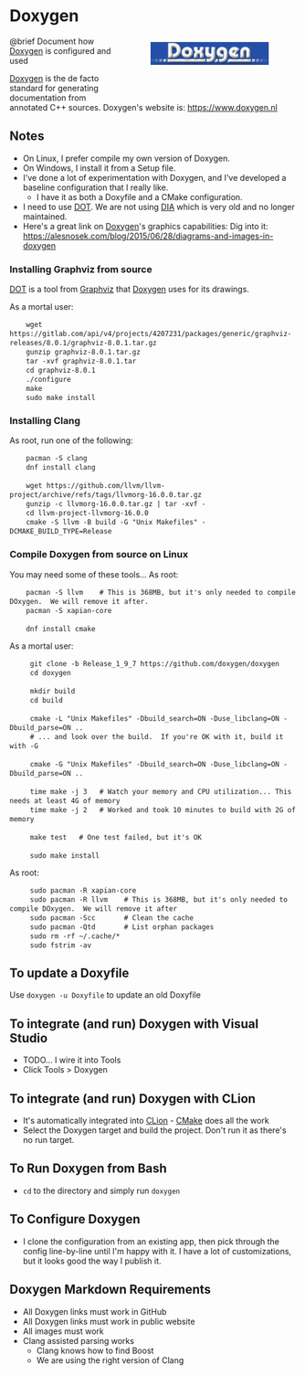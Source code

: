 Doxygen
=======

<img src="images/logo_doxygen_398x77.png" 
     style="height:40px; float: right; margin: 10px 50px 50px 50px;" 
     alt="Doxygen Logo"
/>

@brief Document how [Doxygen] is configured and used

[Doxygen] is the de facto standard for generating documentation from annotated
C++ sources.  Doxygen's website is:  https://www.doxygen.nl

## Notes
- On Linux, I prefer compile my own version of Doxygen.
- On Windows, I install it from a Setup file.
- I've done a lot of experimentation with Doxygen, and I've developed a
  baseline configuration that I really like.
    - I have it as both a Doxyfile and a CMake configuration.
- I need to use [DOT].  We are not using [DIA] which is very old and no longer 
  maintained.
- Here's a great link on [Doxygen]'s graphics capabilities:  Dig 
  into it:  https://alesnosek.com/blog/2015/06/28/diagrams-and-images-in-doxygen


### Installing Graphviz from source
[DOT] is a tool from [Graphviz] that [Doxygen] uses for its drawings.

As a mortal user:
````
    wget https://gitlab.com/api/v4/projects/4207231/packages/generic/graphviz-releases/8.0.1/graphviz-8.0.1.tar.gz
    gunzip graphviz-8.0.1.tar.gz
    tar -xvf graphviz-8.0.1.tar
    cd graphviz-8.0.1
    ./configure
    make
    sudo make install
````

### Installing Clang
As root, run one of the following:
````
    pacman -S clang
    dnf install clang

    wget https://github.com/llvm/llvm-project/archive/refs/tags/llvmorg-16.0.0.tar.gz
    gunzip -c llvmorg-16.0.0.tar.gz | tar -xvf -
    cd llvm-project-llvmorg-16.0.0
    cmake -S llvm -B build -G "Unix Makefiles" -DCMAKE_BUILD_TYPE=Release
````


### Compile Doxygen from source on Linux
You may need some of these tools...  As root:
````
    pacman -S llvm    # This is 368MB, but it's only needed to compile DOxygen.  We will remove it after.
    pacman -S xapian-core

    dnf install cmake
````

As a mortal user:
````
     git clone -b Release_1_9_7 https://github.com/doxygen/doxygen
     cd doxygen
     
     mkdir build
     cd build

     cmake -L "Unix Makefiles" -Dbuild_search=ON -Duse_libclang=ON -Dbuild_parse=ON ..
     # ... and look over the build.  If you're OK with it, build it with -G
     
     cmake -G "Unix Makefiles" -Dbuild_search=ON -Duse_libclang=ON -Dbuild_parse=ON ..

     time make -j 3   # Watch your memory and CPU utilization... This needs at least 4G of memory
     time make -j 2   # Worked and took 10 minutes to build with 2G of memory

     make test   # One test failed, but it's OK

     sudo make install
````
As root:
````
     sudo pacman -R xapian-core
     sudo pacman -R llvm    # This is 368MB, but it's only needed to compile DOxygen.  We will remove it after
     sudo pacman -Scc       # Clean the cache
     sudo pacman -Qtd       # List orphan packages
     sudo rm -rf ~/.cache/*   
     sudo fstrim -av 
````

## To update a Doxyfile
Use `doxygen -u Doxyfile` to update an old Doxyfile


## To integrate (and run) Doxygen with Visual Studio
- TODO... I wire it into Tools
- Click Tools > Doxygen

## To integrate (and run) Doxygen with CLion
- It's automatically integrated into [CLion] - [CMake] does all the work
- Select the Doxygen target and build the project.  Don't run it as there's no 
  run target.

## To Run Doxygen from Bash
- `cd` to the directory and simply run `doxygen`

## To Configure Doxygen
- I clone the configuration from an existing app, then pick through the config
  line-by-line until I'm happy with it.  I have a lot of customizations, but
  it looks good the way I publish it.

[Doxygen]:  https://www.doxygen.nl
[Graphviz]:  https://graphviz.org
[DOT]: https://graphviz.org
[DIA]: http://dia-installer.de
[CLion]: https://www.jetbrains.com/clion
[CMake]:  https://cmake.org

## Doxygen Markdown Requirements
- All Doxygen links must work in GitHub
- All Doxygen links must work in public website
- All images must work
- Clang assisted parsing works
  - Clang knows how to find Boost
  - We are using the right version of Clang
